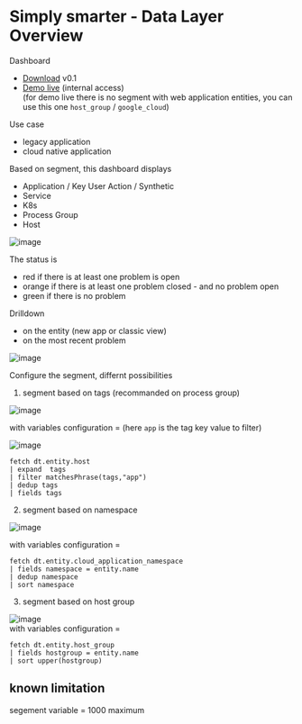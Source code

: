 # Simply smarter - Data Layer Overview 

Dashboard 
- [Download](https://raw.githubusercontent.com/dynatrace-ace-services/segment/refs/heads/main/_OverviewWithSegment-Web_Service_Process_Host_0.1.json)  v0.1
- [Demo live](https://guu84124.apps.dynatrace.com/ui/document/v0/#share=a8181e08-be06-4265-8750-bd31bd68b0d3) (internal access)  
(for demo live there is no segment with web application entities, you can use this one `host_group` / `google_cloud`)  


Use case
- legacy application
- cloud native application

Based on segment, this dashboard displays 
- Application / Key User Action / Synthetic 
- Service
- K8s
- Process Group
- Host

![image](https://github.com/user-attachments/assets/3dba6418-a13b-465b-b3a2-4e8298b07371)


The status is 
- red if there is at least one problem is open
- orange if there is at least one problem closed - and no problem open
- green if there is no problem

Drilldown 
- on the entity (new app or classic view)
- on the most recent problem  

![image](https://github.com/user-attachments/assets/ed780cb7-9822-475f-8eb5-66e5a4685899)


Configure the segment, differnt possibilities
1) segment based on tags (recommanded on process group)
   
![image](https://github.com/user-attachments/assets/2f9c910e-a1ad-4f1b-99cc-b8db50a2f05d)  

with variables configuration = (here `app` is the tag key value to filter)

![image](https://github.com/user-attachments/assets/ffd2a9ed-35a1-4e34-ac36-e75e075fe4c3)
```
fetch dt.entity.host
| expand  tags
| filter matchesPhrase(tags,"app")
| dedup tags
| fields tags
```

2) segment based on namespace

![image](https://github.com/user-attachments/assets/cef64f7e-9ff7-4e88-a11c-0ede6416c630)  

with variables configuration = 

```
fetch dt.entity.cloud_application_namespace
| fields namespace = entity.name
| dedup namespace
| sort namespace
```

3) segment based on host group

![image](https://github.com/user-attachments/assets/91422f93-b5fa-4674-ba3b-1e87c684c6d4)  
with variables configuration =  
```
fetch dt.entity.host_group
| fields hostgroup = entity.name
| sort upper(hostgroup)
```

## known limitation
segement variable = 1000 maximum


